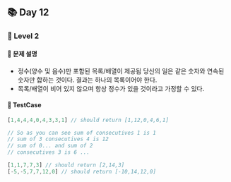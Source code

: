 ## 📚 Day 12

### 🚀 Level 2

#### 🤔 문제 설명

- 정수(양수 및 음수)만 포함된 목록/배열이 제공됨 당신의 일은 같은 숫자와 연속된 숫자만 합하는 것이다. 결과는 하나의 목록이어야 한다.
- 목록/배열이 비어 있지 않으며 항상 정수가 있을 것이라고 가정할 수 있다.


#### 🎯 TestCase

```javascript
[1,4,4,4,0,4,3,3,1] // should return [1,12,0,4,6,1]

// So as you can see sum of consecutives 1 is 1 
// sum of 3 consecutives 4 is 12 
// sum of 0... and sum of 2 
// consecutives 3 is 6 ...

[1,1,7,7,3] // should return [2,14,3]
[-5,-5,7,7,12,0] // should return [-10,14,12,0]
```


